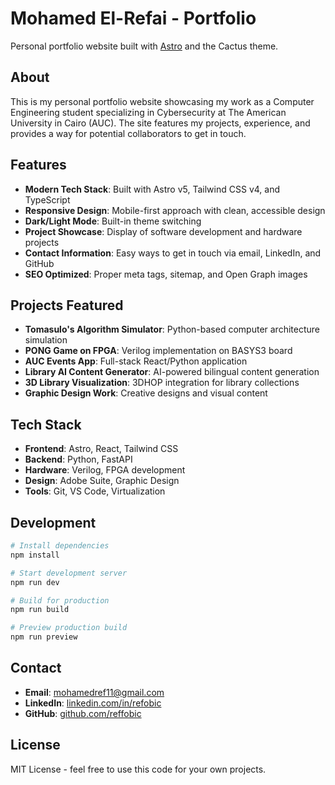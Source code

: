 # Mohamed El-Refai - Portfolio

Personal portfolio website built with [Astro](https://astro.build) and the Cactus theme.

## About

This is my personal portfolio website showcasing my work as a Computer Engineering student specializing in Cybersecurity at The American University in Cairo (AUC). The site features my projects, experience, and provides a way for potential collaborators to get in touch.

## Features

- **Modern Tech Stack**: Built with Astro v5, Tailwind CSS v4, and TypeScript
- **Responsive Design**: Mobile-first approach with clean, accessible design
- **Dark/Light Mode**: Built-in theme switching
- **Project Showcase**: Display of software development and hardware projects
- **Contact Information**: Easy ways to get in touch via email, LinkedIn, and GitHub
- **SEO Optimized**: Proper meta tags, sitemap, and Open Graph images

## Projects Featured

- **Tomasulo's Algorithm Simulator**: Python-based computer architecture simulation
- **PONG Game on FPGA**: Verilog implementation on BASYS3 board
- **AUC Events App**: Full-stack React/Python application
- **Library AI Content Generator**: AI-powered bilingual content generation
- **3D Library Visualization**: 3DHOP integration for library collections
- **Graphic Design Work**: Creative designs and visual content

## Tech Stack

- **Frontend**: Astro, React, Tailwind CSS
- **Backend**: Python, FastAPI
- **Hardware**: Verilog, FPGA development
- **Design**: Adobe Suite, Graphic Design
- **Tools**: Git, VS Code, Virtualization

## Development

```bash
# Install dependencies
npm install

# Start development server
npm run dev

# Build for production
npm run build

# Preview production build
npm run preview
```

## Contact

- **Email**: mohamedref11@gmail.com
- **LinkedIn**: [linkedin.com/in/refobic](https://linkedin.com/in/refobic)
- **GitHub**: [github.com/reffobic](https://github.com/reffobic)

## License

MIT License - feel free to use this code for your own projects.
